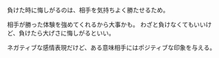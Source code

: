 負けた時に悔しがるのは、相手を気持ちよく勝たせるため。

相手が勝った体験を強めてくれるから大事かも。
わざと負けなくてもいいけど、負けたら大げさに悔しがるといい。

ネガティブな感情表現だけど、ある意味相手にはポジティブな印象を与える。
